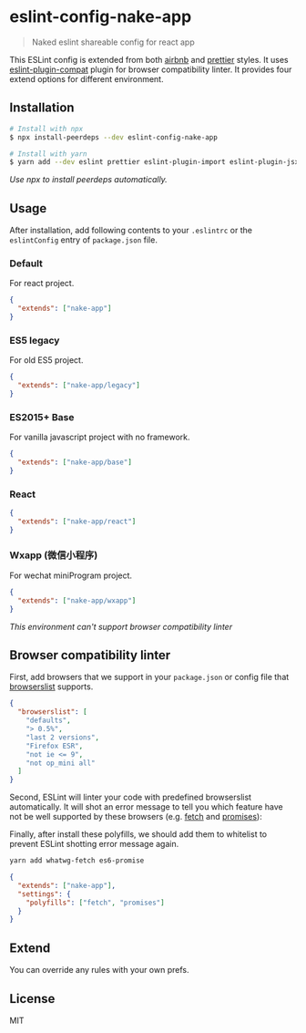 # eslint-config-nake-app

> Naked eslint shareable config for react app

This ESLint config is extended from both [airbnb](https://github.com/airbnb/javascript) and [prettier](https://prettier.io/) styles. It uses [eslint-plugin-compat](https://github.com/amilajack/eslint-plugin-compat) plugin for browser compatibility linter. It provides four extend options for different environment.

## Installation

```bash
# Install with npx
$ npx install-peerdeps --dev eslint-config-nake-app

# Install with yarn
$ yarn add --dev eslint prettier eslint-plugin-import eslint-plugin-jsx-a11y eslint-plugin-react eslint-plugin-compat eslint-config-nake-app
```

_Use npx to install peerdeps automatically._

## Usage

After installation, add following contents to your `.eslintrc` or the `eslintConfig` entry of `package.json` file.

### Default

For react project.

```json
{
  "extends": ["nake-app"]
}
```

### ES5 legacy

For old ES5 project.

```json
{
  "extends": ["nake-app/legacy"]
}
```

### ES2015+ Base

For vanilla javascript project with no framework.

```json
{
  "extends": ["nake-app/base"]
}
```

### React

```json
{
  "extends": ["nake-app/react"]
}
```

### Wxapp (微信小程序)

For wechat miniProgram project.

```json
{
  "extends": ["nake-app/wxapp"]
}
```

_This environment can't support browser compatibility linter_

## Browser compatibility linter

First, add browsers that we support in your `package.json` or config file that [browserslist](https://github.com/browserslist/browserslist) supports.

```json
{
  "browserslist": [
    "defaults",
    "> 0.5%",
    "last 2 versions",
    "Firefox ESR",
    "not ie <= 9",
    "not op_mini all"
  ]
}
```

Second, ESLint will linter your code with predefined browserslist automatically. It will shot an error message to tell you which feature have not be well supported by these browsers (e.g. [fetch](https://caniuse.com/#feat=fetch) and [promises](https://caniuse.com/#feat=promises)):

Finally, after install these polyfills, we should add them to whitelist to prevent ESLint shotting error message again.

```bash
yarn add whatwg-fetch es6-promise
```

```json
{
  "extends": ["nake-app"],
  "settings": {
    "polyfills": ["fetch", "promises"]
  }
}
```

## Extend

You can override any rules with your own prefs.

## License

MIT
